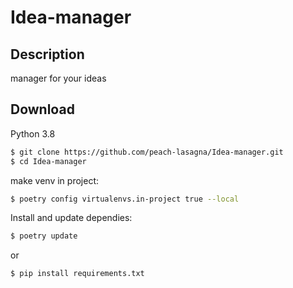 # Idea-manager

## Description

manager for your ideas

## Download

Python 3.8

```bash
$ git clone https://github.com/peach-lasagna/Idea-manager.git
$ cd Idea-manager
```
make venv in project:
```bash
$ poetry config virtualenvs.in-project true --local
```
Install and update dependies:
```bash
$ poetry update
```

or

```bash
$ pip install requirements.txt
```
